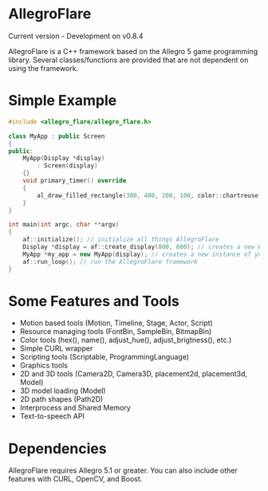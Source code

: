 AllegroFlare
=============

Current version - Development on v0.8.4


AllegroFlare is a C++ framework based on the Allegro 5 game programming library.  Several classes/functions are provided that are not dependent on using the framework.

Simple Example
============

```cpp
#include <allegro_flare/allegro_flare.h>

class MyApp : public Screen
{
public:
    MyApp(Display *display)
        : Screen(display)
    {}
    void primary_timer() override
    {
        al_draw_filled_rectangle(300, 400, 200, 100, color::chartreuse);
    }
}

int main(int argc, char **argv)
{
    af::initialize(); // initialize all things AllegroFlare
    Display *display = af::create_display(800, 600); // creates a new Window
    MyApp *my_app = new MyApp(display); // creates a new instance of your app
    af::run_loop(); // run the AllegroFlare framework
}
```


Some Features and Tools
============

- Motion based tools (Motion, Timeline, Stage, Actor, Script)
- Resource managing tools (FontBin, SampleBin, BitmapBin)
- Color tools (hex(), name(), adjust_hue(), adjust_brigtness(), etc.)
- Simple CURL wrapper
- Scripting tools (Scriptable, ProgrammingLanguage)
- Graphics tools
- 2D and 3D tools (Camera2D, Camera3D, placement2d, placement3d, Model)
- 3D model loading (Model)
- 2D path shapes (Path2D)
- Interprocess and Shared Memory
- Text-to-speech API


Dependencies
============

AllegroFlare requires Allegro 5.1 or greater.  You can also include other features with CURL, OpenCV, and Boost.


